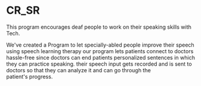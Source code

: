 # CR_SR
This program encourages deaf people to work on their speaking skills with Tech.

We've created a Program to let specially-abled people improve their speech using speech learning therapy our program lets patients connect to doctors hassle-free since doctors can end patients personalized sentences in which they can practice speaking. their speech input gets recorded and is sent to doctors so that they can analyze it and can go through the patient's progress.
